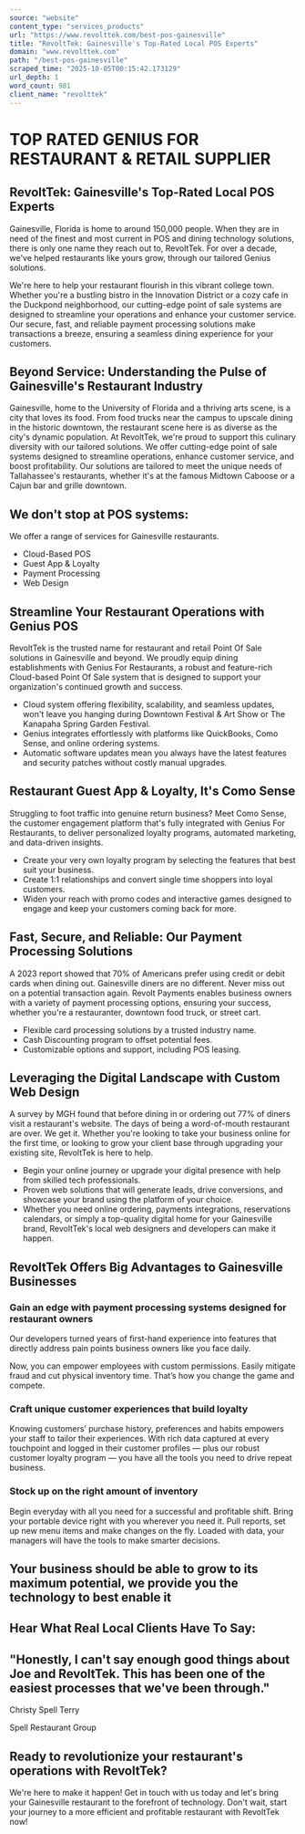 ```yaml
---
source: "website"
content_type: "services_products"
url: "https://www.revolttek.com/best-pos-gainesville"
title: "RevoltTek: Gainesville's Top-Rated Local POS Experts"
domain: "www.revolttek.com"
path: "/best-pos-gainesville"
scraped_time: "2025-10-05T00:15:42.173129"
url_depth: 1
word_count: 981
client_name: "revolttek"
---
```


# TOP RATED GENIUS FOR RESTAURANT & RETAIL SUPPLIER

## RevoltTek: Gainesville's Top-Rated Local POS Experts  

Gainesville, Florida is home to around 150,000 people. When they are in need of the finest and most current in POS and dining technology solutions, there is only one name they reach out to, RevoltTek. For over a decade, we've helped restaurants like yours grow, through our tailored Genius solutions.

We're here to help your restaurant flourish in this vibrant college town. Whether you're a bustling bistro in the Innovation District or a cozy cafe in the Duckpond neighborhood, our cutting-edge point of sale systems are designed to streamline your operations and enhance your customer service. Our secure, fast, and reliable payment processing solutions make transactions a breeze, ensuring a seamless dining experience for your customers.

## Beyond Service: Understanding the Pulse of Gainesville's Restaurant Industry

Gainesville, home to the University of Florida and a thriving arts scene, is a city that loves its food. From food trucks near the campus to upscale dining in the historic downtown, the restaurant scene here is as diverse as the city's dynamic population. At RevoltTek, we're proud to support this culinary diversity with our tailored solutions. We offer cutting-edge point of sale systems designed to streamline operations, enhance customer service, and boost profitability. Our solutions are tailored to meet the unique needs of Tallahassee's restaurants, whether it's at the famous Midtown Caboose or a Cajun bar and grille downtown.

## We don't stop at POS systems:  
We offer a range of services for Gainesville restaurants.

- Cloud-Based POS
- Guest App & Loyalty
- Payment Processing
- Web Design

## Streamline Your Restaurant Operations with Genius POS  

RevoltTek is the trusted name for restaurant and retail Point Of Sale solutions in Gainesville and beyond. We proudly equip dining establishments with Genius For Restaurants, a robust and feature-rich Cloud-based Point Of Sale system that is designed to support your organization's continued growth and success.

- Cloud system offering flexibility, scalability, and seamless updates, won't leave you hanging during Downtown Festival & Art Show or The Kanapaha Spring Garden Festival.
- Genius integrates effortlessly with platforms like QuickBooks, Como Sense, and online ordering systems.
- Automatic software updates mean you always have the latest features and security patches without costly manual upgrades.

## Restaurant Guest App & Loyalty, It's Como Sense  

Struggling to foot traffic into genuine return business? Meet Como Sense, the customer engagement platform that's fully integrated with Genius For Restaurants, to deliver personalized loyalty programs, automated marketing, and data-driven insights.

- Create your very own loyalty program by selecting the features that best suit your business.
- Create 1:1 relationships and convert single time shoppers into loyal customers.
- Widen your reach with promo codes and interactive games designed to engage and keep your customers coming back for more.

## Fast, Secure, and Reliable: Our Payment Processing Solutions  

A 2023 report showed that 70% of Americans prefer using credit or debit cards when dining out. Gainesville diners are no different. Never miss out on a potential transaction again. Revolt Payments enables business owners with a variety of payment processing options, ensuring your success, whether you're a restauranter, downtown food truck, or street cart.

- Flexible card processing solutions by a trusted industry name.
- Cash Discounting program to offset potential fees.
- Customizable options and support, including POS leasing.

## Leveraging the Digital Landscape with Custom Web Design  

A survey by MGH found that before dining in or ordering out 77% of diners visit a restaurant's website. The days of being a word-of-mouth restaurant are over. We get it. Whether you're looking to take your business online for the first time, or looking to grow your client base through upgrading your existing site, RevoltTek is here to help.

- Begin your online journey or upgrade your digital presence with help from skilled tech professionals.
- Proven web solutions that will generate leads, drive conversions, and showcase your brand using the platform of your choice.
- Whether you need online ordering, payments integrations, reservations calendars, or simply a top-quality digital home for your Gainesville brand, RevoltTek's local web designers and developers can make it happen.

## RevoltTek Offers Big Advantages to Gainesville Businesses

### Gain an edge with payment processing systems designed for restaurant owners

Our developers turned years of first-hand experience into features that directly address pain points business owners like you face daily.

Now, you can empower employees with custom permissions. Easily mitigate fraud and cut physical inventory time. That’s how you change the game and compete.

### Craft unique customer experiences that build loyalty

Knowing customers’ purchase history, preferences and habits empowers your staff to tailor their experiences. With rich data captured at every touchpoint and logged in their customer profiles — plus our robust customer loyalty program — you have all the tools you need to drive repeat business.

### Stock up on the right amount of inventory

Begin everyday with all you need for a successful and profitable shift. Bring your portable device right with you wherever you need it. Pull reports, set up new menu items and make changes on the fly. Loaded with data, your managers will have the tools to make smarter decisions.

## Your business should be able to grow to its maximum potential, we provide you the technology to best enable it

## Hear What Real Local Clients Have To Say:

## "Honestly, I can't say enough good things about Joe and RevoltTek. This has been one of the easiest processes that we've been through."

Christy Spell Terry

Spell Restaurant Group

## Ready to revolutionize your restaurant's operations with RevoltTek?

We're here to make it happen! Get in touch with us today and let's bring your Gainesville restaurant to the forefront of technology. Don't wait, start your journey to a more efficient and profitable restaurant with RevoltTek now!